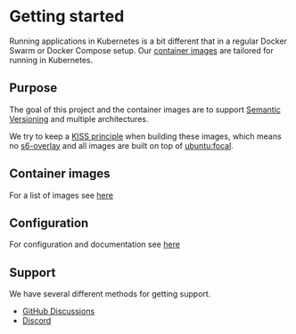 # Getting started

Running applications in Kubernetes is a bit different that in a regular Docker Swarm or Docker Compose setup. Our [container images](https://github.com/k8s-at-home/container-images) are tailored for running in Kubernetes.

## Purpose

The goal of this project and the container images are to support [Semantic Versioning](https://semver.org/) and multiple architectures. 

We try to keep a [KISS principle](https://en.wikipedia.org/wiki/KISS_principle) when building these images, which means no [s6-overlay](https://github.com/just-containers/s6-overlay) and all images are built on top of [ubuntu:focal](https://hub.docker.com/_/ubuntu).

## Container images

For a list of images see [here](https://github.com/orgs/k8s-at-home/packages?ecosystem=container&visibility=public)

## Configuration

For configuration and documentation see [here](https://docs.k8s-at-home.com/our-container-images/getting-started/)

## Support

We have several different methods for getting support.

- [GitHub Discussions](https://github.com/k8s-at-home/organization/discussions)
- [Discord](https://discord.gg/sTMX7Vh)

